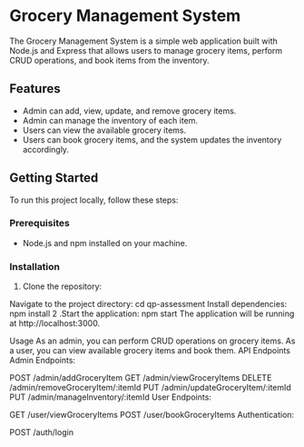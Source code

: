 # Grocery Management System

The Grocery Management System is a simple web application built with Node.js and Express that allows users to manage grocery items, perform CRUD operations, and book items from the inventory.

## Features

- Admin can add, view, update, and remove grocery items.
- Admin can manage the inventory of each item.
- Users can view the available grocery items.
- Users can book grocery items, and the system updates the inventory accordingly.

## Getting Started

To run this project locally, follow these steps:

### Prerequisites

- Node.js and npm installed on your machine.

### Installation

1. Clone the repository:

Navigate to the project directory:
cd qp-assessment
Install dependencies:
npm install
2 .Start the application:
npm start
The application will be running at http://localhost:3000.

Usage
As an admin, you can perform CRUD operations on grocery items.
As a user, you can view available grocery items and book them.
API Endpoints
Admin Endpoints:

POST /admin/addGroceryItem
GET /admin/viewGroceryItems
DELETE /admin/removeGroceryItem/:itemId
PUT /admin/updateGroceryItem/:itemId
PUT /admin/manageInventory/:itemId
User Endpoints:

GET /user/viewGroceryItems
POST /user/bookGroceryItems
Authentication:

POST /auth/login
